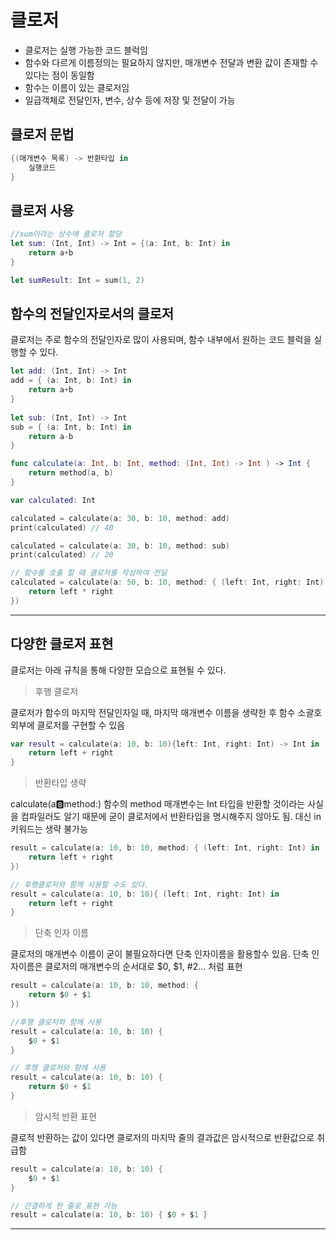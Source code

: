 # 클로저
- 클로저는 실행 가능한 코드 블럭임
- 함수와 다르게 이름정의는 필요하지 않지만, 매개변수 전달과 변환 값이 존재할 수 있다는 점이 동일함
- 함수는 이름이 있는 클로저임
- 일급객체로 전달인자, 변수, 상수 등에 저장 및 전달이 가능

## 클로저 문법

```swift
{(매개변수 목록) -> 반환타입 in
	실행코드
}
```

## 클로저 사용

```swift
//sum이라는 상수에 클로저 할당
let sum: (Int, Int) -> Int = {(a: Int, b: Int) in
	return a+b
}

let sumResult: Int = sum(1, 2)
```

## 함수의 전달인자로서의 클로저

클로저는 주로 함수의 전달인자로 많이 사용되며, 함수 내부에서 원하는 코드 블럭을 실행할 수 있다.

```swift
let add: (Int, Int) -> Int
add = { (a: Int, b: Int) in
	return a+b
}
 
let sub: (Int, Int) -> Int
sub = { (a: Int, b: Int) in
	return a-b
}

func calculate(a: Int, b: Int, method: (Int, Int) -> Int ) -> Int {
	return method(a, b)
} 

var calculated: Int

calculated = calculate(a: 30, b: 10, method: add)
print(calculated) // 40

calculated = calculate(a: 30, b: 10, method: sub)
print(calculated) // 20

// 함수를 호출 할 때 클로저를 작성하여 전달
calculated = calculate(a: 50, b: 10, method: { (left: Int, right: Int) -> Int in
	return left * right
})
```

---

## 다양한 클로저 표현

클로저는 아래 규칙을 통해 다양한 모습으로 표현될 수 있다.

> 후행 클로저
> 

클로저가 함수의 마지막 전달인자일 때, 마지막 매개변수 이름을 생략한 후 함수 소괄호 외부에 클로저를 구현할  수 있음

```swift
var result = calculate(a: 10, b: 10){left: Int, right: Int) -> Int in
	return left + right
}
```

> 반환타입 생략
> 

calculate(a:b:method:) 함수의 method 매개변수는 Int 타입을 반환할 것이라는 사실을 컴파일러도 알기 때문에 굳이 클로저에서 반환타입을 명시해주지 않아도 됨. 대신 in 키워드는 생략 불가능

```swift
result = calculate(a: 10, b: 10, method: { (left: Int, right: Int) in
	return left + right
}) 

// 후행클로저와 함께 사용할 수도 있다.
result = calculate(a: 10, b: 10){ (left: Int, right: Int) in
	return left + right
}
```

> 단축 인자 이름
> 

클로저의 매개변수 이름이 굳이 불필요하다면 단축 인자이름을 활용할수 있음. 단축 인자이름은 클로저의 매개변수의 순서대로 $0, $1, #2… 처럼 표현

```swift
result = calculate(a: 10, b: 10, method: {
	return $0 + $1
})

//후행 클로저와 함께 사용
result = calculate(a: 10, b: 10) {
	$0 + $1
}

// 후행 클로저와 함께 사용
result = calculate(a: 10, b: 10) { 
	return $0 + $1
}
```

> 암시적 반환 표현
> 

클로적 반환하는 값이 있다면 클로저의 마지막 줄의 결과값은 암시적으로 반환값으로 취급함

```swift
result = calculate(a: 10, b: 10) {
	$0 + $1
}

// 간결하게 한 줄로 표현 가능
result = calculate(a: 10, b: 10) { $0 + $1 }
```

---